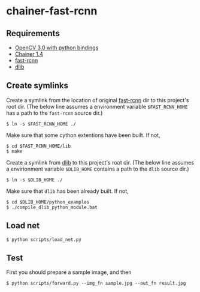 # chainer-fast-rcnn

## Requirements

- [OpenCV 3.0 with python bindings](http://opencv.org)
- [Chainer 1.4](https://github.com/pfn/chainer)
- [fast-rcnn](https://github.com/rbgirshick/fast-rcnn)
- [dlib](https://github.com/davisking/dlib)

## Create symlinks

Create a symlink from the location of original [fast-rcnn](https://github.com/rbgirshick/fast-rcnn) dir to this project's root dir. (The below line assumes a environment variable `$FAST_RCNN_HOME` has a path to the `fast-rcnn` source dir.)

```
$ ln -s $FAST_RCNN_HOME ./
```

Make sure that some cython extentions have been built. If not,

```
$ cd $FAST_RCNN_HOME/lib
$ make
```

Create a symlink from [dlib](https://github.com/davisking/dlib) to this project's root dir. (The below line assumes a envirionment variable `$DLIB_HOME` contains a path to the `dlib` source dir.)

```
$ ln -s $DLIB_HOME ./
```

Make sure that `dlib` has been already built. If not,

```
$ cd $DLIB_HOME/python_examples
$ ./compile_dlib_python_module.bat
```

## Load net

```
$ python scripts/load_net.py
```

## Test

First you should prepare a sample image, and then

```
$ python scripts/forward.py --img_fn sample.jpg --out_fn result.jpg
```
